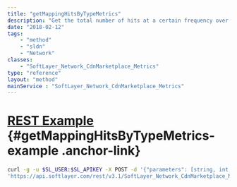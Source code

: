 ```yaml
---
title: "getMappingHitsByTypeMetrics"
description: "Get the total number of hits at a certain frequency over a given range of time. Frequency can be day, week, and month where each interval is one plot point for a graph. Return Data must be ordered based on startDate, endDate and frequency "
date: "2018-02-12"
tags:
    - "method"
    - "sldn"
    - "Network"
classes:
    - "SoftLayer_Network_CdnMarketplace_Metrics"
type: "reference"
layout: "method"
mainService : "SoftLayer_Network_CdnMarketplace_Metrics"
---
```


# [REST Example](#getMappingHitsByTypeMetrics-example) <a href="/article/rest/"><i class="fas fa-question"></i></a> {#getMappingHitsByTypeMetrics-example .anchor-link} 
```bash
curl -g -u $SL_USER:$SL_APIKEY -X POST -d '{"parameters": [string, int, int, string]}' \
'https://api.softlayer.com/rest/v3.1/SoftLayer_Network_CdnMarketplace_Metrics/getMappingHitsByTypeMetrics'
```
